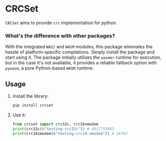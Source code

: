 # CRCSet
`CRCSet` aims to provide `crc` implementation for python.

### What's the difference with other packages?
With the integrated `WASI` and `WASM` modules, this package eliminates the hassle of platform-specific compilations. Simply install the package and start using it. The package initially utilizes the `wasmer` runtime for execution, but in the case it's not available, it provides a reliable fallback option with `pywasm`, a pure Python-based `WASM` runtime.

## Usage
1. Install the library:
    ```sh
    pip install crcset
    ```
2. Use it:
   ```python
   from crcset import crc32c, crc16xmodem
   print(crc32c(b"testing-crc32c")) # 4017753803
   print(crc16xmodem(b"testing-crc16-xmodem")) # 26763
   ```